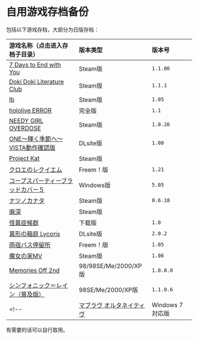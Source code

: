 # 自用游戏存档备份

包括以下游戏存档，大部分为日版存档：

| 游戏名称（点击进入存档子目录） | 版本类型 | 版本号 |
| :--- | :--- | :--- |
| [7 Days to End with You](7%20Days%20to%20End%20with%20You) | Steam版 | `1.1.06` |
| [Doki Doki Literature Club](DDLC-1454445547) | Steam版 | `1.1.1` |
| [Ib](Ib) | Steam版 | `1.05` |
| [hololive ERROR](hololive%20ERROR) | 完全版 | `1.1` |
| [NEEDY GIRL OVERDOSE](NEEDY%20GIRL%20OVERDOSE) | Steam版 | `1.0.26` |
| [ONE～輝く季節へ～ VISTA動作確認版](ONE_FV) | DLsite版 | `1.00` |
| [Project Kat](ProjectKat) | Steam版 |  |
| [クロエのレクイエム](cloe) | Freem！版 | `1.21` |
| [コープスパーティーブラッドカバー５](CorpsePartyBC_5) | Windows版 | `5.05` |
| [ナツノカナタ](natsuno-kanata) | Steam版 | `0.6.18` |
| [廃深](haishin) | Steam版 | |
| [怪異症候群](%E6%80%AA%E7%95%B0%E7%97%87%E5%80%99%E7%BE%A4) | 下载版 | `1.0` |
| [異形の箱庭 Lycoris](%E7%95%B0%E5%BD%A2%E3%81%AE%E7%AE%B1%E5%BA%AD%20Lycoris) | DLsite版 | `2.0.2` |
| [雨宿バス停留所](abt) | Freem！版 | `1.05` |
| [魔女の家MV](%E9%AD%94%E5%A5%B3%E3%81%AE%E5%AE%B6MV) | Steam版 | `1.06` |
| [Memories Off 2nd](MemoOff2nd) | 98/98SE/Me/2000/XP版 | `1.0.0.0` |
| [シンフォニック＝レイン（普及版）](SRVE) | 98SE/Me/2000/XP版 | `1.1.0.6` |
<!-- | [マブラヴ オルタネイティヴ](/) | Windows 7 対応版 |  | -->

有需要的话可以自行取用。
